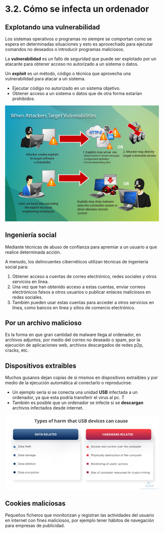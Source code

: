 
# 3.2. Cómo se infecta un ordenador

## Explotando una vulnerabilidad

Los sistemas operativos o programas no siempre se comportan como se espera en determinadas situaciones y esto es aprovechado para ejecutar comandos no
deseados o introducir programas maliciosos.

La **vulnerabilidad** es un fallo de seguridad que puede ser explotado por un atacante para obtener acceso no autorizado a un sistema o datos. 

Un **exploit** es un método, código o técnica que aprovecha una vulnerabilidad para atacar a un sistema.

- Ejecutar código no autorizado en un sistema objetivo.
- Obtener acceso a un sistema o datos que de otra forma estarían prohibidos.

![](img/2022-11-27-19-47-21.png)

## Ingeniería social

Mediante técnicas de abuso de confianza para apremiar a un usuario a que realice determinada acción.

A menudo, los delincuentes cibernéticos utilizan técnicas de ingeniería social para:

1. Obtener acceso a cuentas de correo electrónico, redes sociales y otros servicios en línea. 
2. Una vez que han obtenido acceso a estas cuentas, enviar correos electrónicos falsos a otros usuarios o publicar enlaces maliciosos en redes sociales. 
3. También pueden usar estas cuentas para acceder a otros servicios en línea, como bancos en línea y sitios de comercio electrónico.

## Por un archivo malicioso

Es la forma en que gran cantidad de malware llega al ordenador, en archivos adjuntos, por medio del correo no deseado o spam, por la ejecución de aplicaciones web, archivos descargados de redes p2p, cracks, etc.

## Dispositivos extraibles

Muchos gusanos dejan copias de si mismos en dispositivos extraibles y por
medio de la ejecución automática al conectarlo o reproducirse.

- Un ejemplo sería si se conecta una unidad **USB** infectada a un ordenador, ya que esta podría transferir el virus al pc. T
- También es posible que un ordenador se infecte si se **descargan** archivos infectados desde internet.

![](img/2022-11-27-19-57-04.png)

## Cookies maliciosas

Pequeños ficheros que monitorizan y registran las actividades del usuario en
internet con fines maliciosos, por ejemplo tener hábitos de navegación para empresas de publicidad.